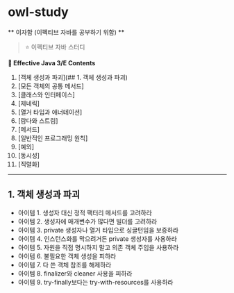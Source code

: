 # owl-study

** 이자함 (이펙티브 자바를 공부하기 위함) **
> ⭐ 이펙티브 자바 스터디

**:book: Effective Java 3/E Contents**
1. [객체 생성과 파괴](## 1. 객체 생성과 파괴)
2. [모든 객체의 공통 메서드]
3. [클래스와 인터페이스]
4. [제네릭]
5. [열거 타입과 애너테이션]
6. [람다와 스트림]
7. [메서드]
8. [일반적인 프로그래밍 원칙]
9. [예외]
10. [동시성]
11. [직렬화]

---

## 1. 객체 생성과 파괴
* 아이템 1. 생성자 대신 정적 팩터리 메서드를 고려하라
* 아이템 2. 생성자에 매개변수가 많다면 빌더를 고려하라
* 아이템 3. private 생성자나 열거 타입으로 싱글턴임을 보증하라
* 아이템 4. 인스턴스화를 막으려거든 private 생성자를 사용하라
* 아이템 5. 자원을 직접 명시하지 말고 의존 객체 주입을 사용하라
* 아이템 6. 불필요한 객체 생성을 피하라
* 아이템 7. 다 쓴 객체 참조를 해제하라
* 아이템 8. finalizer와 cleaner 사용을 피하라
* 아이템 9. try-finally보다는 try-with-resources를 사용하라
